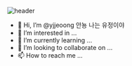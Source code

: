 ![header](https://capsule-render.vercel.app/api?type=Cylinder&color=0:FFFFFF,100:FFDEDE&height=200&section=header&text=👉YUJ👀NG👈&desc=💌WELCOME💌&descAlignY=70&fontSize=50&fontColor=FFFFFF&animation=scaleIn&textBg=true)

- 👋 Hi, I’m @yjjeoong 안뇽 나는 유정이야
- 👀 I’m interested in ...
- 🌱 I’m currently learning ...
- 💞️ I’m looking to collaborate on ...
- 📫 How to reach me ...

<!---
yjjeoong/yjjeoong is a ✨ special ✨ repository because its `README.md` (this file) appears on your GitHub profile.
You can click the Preview link to take a look at your changes.
--->

